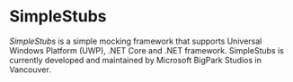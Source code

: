 # SimpleStubs
*SimpleStubs* is a simple mocking framework that supports Universal Windows Platform (UWP), .NET Core and .NET framework. SimpleStubs is currently developed and maintained by Microsoft BigPark Studios in Vancouver.
